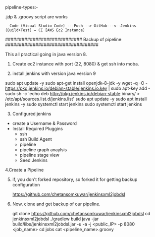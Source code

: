 pipeline-types:-

.jdp & .groovy script are works

      Code (Visual Studio Code) ---Push --> GitHub---<--Jenkins (Build+Test) = CI [AWS Ec2 Instance]
      
      
############################ Backup of pipeline ##################################


This all practical going in java version 8.

1. Create ec2 instance with port (22, 8080) & get ssh into moba.

2. install jenkins with version java version 9

sudo apt update -y
sudo apt-get install openjdk-8-jdk -y
wget -q -O - https://pkg.jenkins.io/debian-stable/jenkins.io.key | sudo apt-key add -
sudo sh -c 'echo deb http://pkg.jenkins.io/debian-stable binary/ > /etc/apt/sources.list.d/jenkins.list'
sudo apt update -y
sudo apt install jenkins -y
sudo systemctl start jenkins
sudo systemctl start jenkins

3. Configured jenkins
- create a Username & Password
- Install Required Pluggins
	- ssh
	- ssh Build Agent
	- pipeline
	- pipeline graph anaylsis
	- pipeline stage view
	- Seed Jenkins

4.Create a Pipeline

5. if, you don't forked repository, so forked it for getting backup configuration

	https://github.com/chetansomkuwar/jenkinsxml2jobdsl

6. Now, clone and get backup of our pipeline.

	git clone https://github.com/chetansomkuwar/jenkinsxml2jobdsl
	cd jenkinsxml2jobdsl
	./gradlew build
	java -jar build/libs/jenkinsxml2jobdsl.jar -u <usernane> -a <password> -j <public_IP> -p 8080 <job_name>
	cd jobs
	cat <pipeline_name>.groovy

